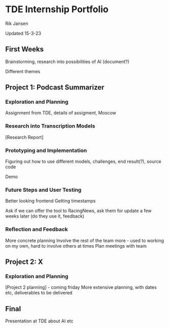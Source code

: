 # TDE Internship Portfolio
Rik Jansen

Updated 15-3-23

## First Weeks

Brainstorming, research into possibilities of AI (document?)

Different themes

## Project 1: Podcast Summarizer

### Exploration and Planning

Assignment from TDE, details of assigment, Moscow

### Research into Transcription Models

[Research Report]

### Prototyping and Implementation

Figuring out how to use different models, challenges, end result(?), source code

Demo

### Future Steps and User Testing

Better looking frontend
Getting timestamps

Ask if we can offer the tool to RacingNews, ask them for update a few weeks later (do they use it, feedback)

### Reflection and Feedback

More concrete planning
Involve the rest of the team more - used to working on my own, hard to involve others at times
  Plan meetings with team

## Project 2: X

### Exploration and Planning

[Project 2 planning] - coming friday
  More extensive planning, with dates etc, deliverables to be delivered
  
## Final

Presentation at TDE about AI etc
